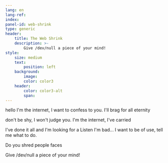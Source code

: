 ```yaml
---
lang: en
lang-ref: 
index:
panel-id: web-shrink
type: generic
header:
    title: The Web Shrink
    description: >-
        Give /dev/null a piece of your mind!
style:
    size: medium
    text:
        position: left
    background:
        image:
        color: color3
    header:
        color: color3-alt
        span:
---
```


hello I'm the internet, I want to confess to you.
I'll brag for all eternity

don't be shy, I won't judge you.
I'm the internet, I've carried

I've done it all and I'm looking for a 
Listen I'm bad... I want to be of use, tell me what to do.

Do you shred people faces

Give /dev/null a piece of your mind!
